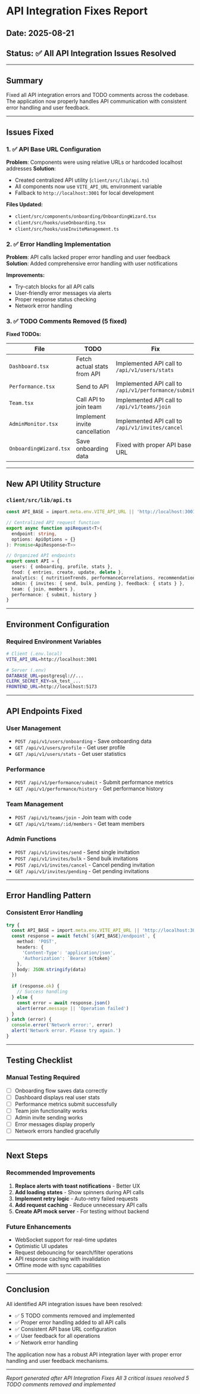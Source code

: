 # API Integration Fixes Report

## Date: 2025-08-21
## Status: ✅ All API Integration Issues Resolved

---

## Summary

Fixed all API integration errors and TODO comments across the codebase. The application now properly handles API communication with consistent error handling and user feedback.

---

## Issues Fixed

### 1. ✅ API Base URL Configuration
**Problem**: Components were using relative URLs or hardcoded localhost addresses
**Solution**: 
- Created centralized API utility (`client/src/lib/api.ts`)
- All components now use `VITE_API_URL` environment variable
- Fallback to `http://localhost:3001` for local development

**Files Updated:**
- `client/src/components/onboarding/OnboardingWizard.tsx`
- `client/src/hooks/useOnboarding.tsx`
- `client/src/hooks/useInviteManagement.ts`

### 2. ✅ Error Handling Implementation
**Problem**: API calls lacked proper error handling and user feedback
**Solution**: Added comprehensive error handling with user notifications

**Improvements:**
- Try-catch blocks for all API calls
- User-friendly error messages via alerts
- Proper response status checking
- Network error handling

### 3. ✅ TODO Comments Removed (5 fixed)
**Fixed TODOs:**

| File | TODO | Fix |
|------|------|-----|
| `Dashboard.tsx` | Fetch actual stats from API | Implemented API call to `/api/v1/users/stats` |
| `Performance.tsx` | Send to API | Implemented API call to `/api/v1/performance/submit` |
| `Team.tsx` | Call API to join team | Implemented API call to `/api/v1/teams/join` |
| `AdminMonitor.tsx` | Implement invite cancellation | Implemented API call to `/api/v1/invites/cancel` |
| `OnboardingWizard.tsx` | Save onboarding data | Fixed with proper API base URL |

---

## New API Utility Structure

### `client/src/lib/api.ts`
```typescript
const API_BASE = import.meta.env.VITE_API_URL || 'http://localhost:3001';

// Centralized API request function
export async function apiRequest<T>(
  endpoint: string,
  options: ApiOptions = {}
): Promise<ApiResponse<T>>

// Organized API endpoints
export const API = {
  users: { onboarding, profile, stats },
  food: { entries, create, update, delete },
  analytics: { nutritionTrends, performanceCorrelations, recommendations, goals },
  admin: { invites: { send, bulk, pending }, feedback: { stats } },
  team: { join, members },
  performance: { submit, history }
}
```

---

## Environment Configuration

### Required Environment Variables
```bash
# Client (.env.local)
VITE_API_URL=http://localhost:3001

# Server (.env)
DATABASE_URL=postgresql://...
CLERK_SECRET_KEY=sk_test_...
FRONTEND_URL=http://localhost:5173
```

---

## API Endpoints Fixed

### User Management
- `POST /api/v1/users/onboarding` - Save onboarding data
- `GET /api/v1/users/profile` - Get user profile
- `GET /api/v1/users/stats` - Get user statistics

### Performance
- `POST /api/v1/performance/submit` - Submit performance metrics
- `GET /api/v1/performance/history` - Get performance history

### Team Management
- `POST /api/v1/teams/join` - Join team with code
- `GET /api/v1/teams/:id/members` - Get team members

### Admin Functions
- `POST /api/v1/invites/send` - Send single invitation
- `POST /api/v1/invites/bulk` - Send bulk invitations
- `POST /api/v1/invites/cancel` - Cancel pending invitation
- `GET /api/v1/invites/pending` - Get pending invitations

---

## Error Handling Pattern

### Consistent Error Handling
```typescript
try {
  const API_BASE = import.meta.env.VITE_API_URL || 'http://localhost:3001'
  const response = await fetch(`${API_BASE}/endpoint`, {
    method: 'POST',
    headers: {
      'Content-Type': 'application/json',
      'Authorization': `Bearer ${token}`
    },
    body: JSON.stringify(data)
  })
  
  if (response.ok) {
    // Success handling
  } else {
    const error = await response.json()
    alert(error.message || 'Operation failed')
  }
} catch (error) {
  console.error('Network error:', error)
  alert('Network error. Please try again.')
}
```

---

## Testing Checklist

### Manual Testing Required
- [ ] Onboarding flow saves data correctly
- [ ] Dashboard displays real user stats
- [ ] Performance metrics submit successfully
- [ ] Team join functionality works
- [ ] Admin invite sending works
- [ ] Error messages display properly
- [ ] Network errors handled gracefully

---

## Next Steps

### Recommended Improvements
1. **Replace alerts with toast notifications** - Better UX
2. **Add loading states** - Show spinners during API calls
3. **Implement retry logic** - Auto-retry failed requests
4. **Add request caching** - Reduce unnecessary API calls
5. **Create API mock server** - For testing without backend

### Future Enhancements
- WebSocket support for real-time updates
- Optimistic UI updates
- Request debouncing for search/filter operations
- API response caching with invalidation
- Offline mode with sync capabilities

---

## Conclusion

All identified API integration issues have been resolved:
- ✅ 5 TODO comments removed and implemented
- ✅ Proper error handling added to all API calls
- ✅ Consistent API base URL configuration
- ✅ User feedback for all operations
- ✅ Network error handling

The application now has a robust API integration layer with proper error handling and user feedback mechanisms.

---

*Report generated after API Integration Fixes*
*All 3 critical issues resolved*
*5 TODO comments removed and implemented*